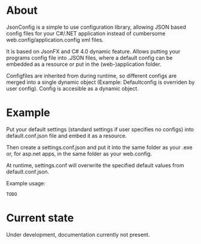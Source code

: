 About
====================

JsonConfig is a simple to use configuration library, allowing JSON based config
files for your C#/.NET application instead of cumbersome
web.config/application.config xml files.

It is based on JsonFX and C# 4.0 dynamic feature. Allows putting your programs
config file into .JSON files, where a default config can be embedded as a
resource or put in the (web-)application folder.

Configfiles are inherited from during runtime, so different configs are merged
into a single dynamic object (Example: Defaultconfig is overriden by user
config). Config is accesible as a dynamic object.

Example
=====================

Put your default settings (standard settings if user specifies no configs) into
default.conf.json file and embed it as a resource.

Then create a settings.conf.json and put it into the same folder as your .exe or, for
asp.net apps, in the same folder as your web.config.

At runtime, settings.conf will overwrite the specified default values from
default.conf.json.

Example usage:

	TODO

Current state
=====================
Under development, documentation currently not present.
